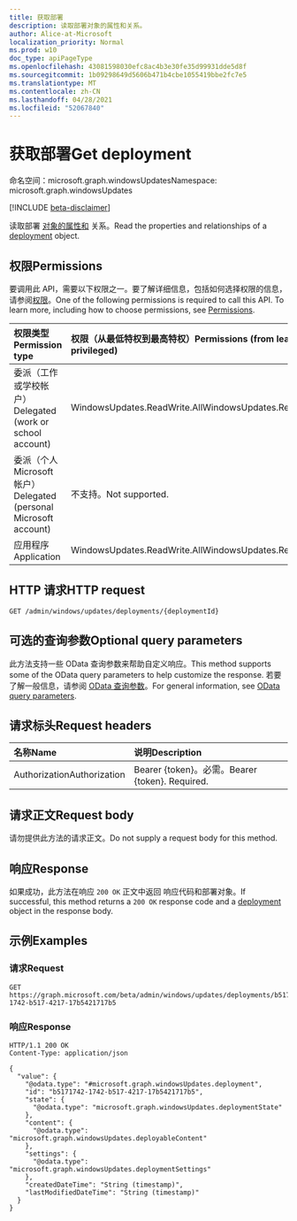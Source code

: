 ```yaml
---
title: 获取部署
description: 读取部署对象的属性和关系。
author: Alice-at-Microsoft
localization_priority: Normal
ms.prod: w10
doc_type: apiPageType
ms.openlocfilehash: 43081598030efc8ac4b3e30fe35d99931dde5d8f
ms.sourcegitcommit: 1b09298649d5606b471b4cbe1055419bbe2fc7e5
ms.translationtype: MT
ms.contentlocale: zh-CN
ms.lasthandoff: 04/28/2021
ms.locfileid: "52067840"
---
```

# <a name="get-deployment"></a><span data-ttu-id="c753f-103">获取部署</span><span class="sxs-lookup"><span data-stu-id="c753f-103">Get deployment</span></span>
<span data-ttu-id="c753f-104">命名空间：microsoft.graph.windowsUpdates</span><span class="sxs-lookup"><span data-stu-id="c753f-104">Namespace: microsoft.graph.windowsUpdates</span></span>

[!INCLUDE [beta-disclaimer](../../includes/beta-disclaimer.md)]

<span data-ttu-id="c753f-105">读取部署 [对象的属性和](../resources/windowsupdates-deployment.md) 关系。</span><span class="sxs-lookup"><span data-stu-id="c753f-105">Read the properties and relationships of a [deployment](../resources/windowsupdates-deployment.md) object.</span></span>

## <a name="permissions"></a><span data-ttu-id="c753f-106">权限</span><span class="sxs-lookup"><span data-stu-id="c753f-106">Permissions</span></span>
<span data-ttu-id="c753f-p101">要调用此 API，需要以下权限之一。要了解详细信息，包括如何选择权限的信息，请参阅[权限](/graph/permissions-reference)。</span><span class="sxs-lookup"><span data-stu-id="c753f-p101">One of the following permissions is required to call this API. To learn more, including how to choose permissions, see [Permissions](/graph/permissions-reference).</span></span>

|<span data-ttu-id="c753f-109">权限类型</span><span class="sxs-lookup"><span data-stu-id="c753f-109">Permission type</span></span>|<span data-ttu-id="c753f-110">权限（从最低特权到最高特权）</span><span class="sxs-lookup"><span data-stu-id="c753f-110">Permissions (from least to most privileged)</span></span>|
|:---|:---|
|<span data-ttu-id="c753f-111">委派（工作或学校帐户）</span><span class="sxs-lookup"><span data-stu-id="c753f-111">Delegated (work or school account)</span></span>|<span data-ttu-id="c753f-112">WindowsUpdates.ReadWrite.All</span><span class="sxs-lookup"><span data-stu-id="c753f-112">WindowsUpdates.ReadWrite.All</span></span>|
|<span data-ttu-id="c753f-113">委派（个人 Microsoft 帐户）</span><span class="sxs-lookup"><span data-stu-id="c753f-113">Delegated (personal Microsoft account)</span></span>|<span data-ttu-id="c753f-114">不支持。</span><span class="sxs-lookup"><span data-stu-id="c753f-114">Not supported.</span></span>|
|<span data-ttu-id="c753f-115">应用程序</span><span class="sxs-lookup"><span data-stu-id="c753f-115">Application</span></span>|<span data-ttu-id="c753f-116">WindowsUpdates.ReadWrite.All</span><span class="sxs-lookup"><span data-stu-id="c753f-116">WindowsUpdates.ReadWrite.All</span></span>|

## <a name="http-request"></a><span data-ttu-id="c753f-117">HTTP 请求</span><span class="sxs-lookup"><span data-stu-id="c753f-117">HTTP request</span></span>

<!-- {
  "blockType": "ignored"
}
-->
``` http
GET /admin/windows/updates/deployments/{deploymentId}
```

## <a name="optional-query-parameters"></a><span data-ttu-id="c753f-118">可选的查询参数</span><span class="sxs-lookup"><span data-stu-id="c753f-118">Optional query parameters</span></span>
<span data-ttu-id="c753f-119">此方法支持一些 OData 查询参数来帮助自定义响应。</span><span class="sxs-lookup"><span data-stu-id="c753f-119">This method supports some of the OData query parameters to help customize the response.</span></span> <span data-ttu-id="c753f-120">若要了解一般信息，请参阅 [OData 查询参数](/graph/query-parameters)。</span><span class="sxs-lookup"><span data-stu-id="c753f-120">For general information, see [OData query parameters](/graph/query-parameters).</span></span>

## <a name="request-headers"></a><span data-ttu-id="c753f-121">请求标头</span><span class="sxs-lookup"><span data-stu-id="c753f-121">Request headers</span></span>
|<span data-ttu-id="c753f-122">名称</span><span class="sxs-lookup"><span data-stu-id="c753f-122">Name</span></span>|<span data-ttu-id="c753f-123">说明</span><span class="sxs-lookup"><span data-stu-id="c753f-123">Description</span></span>|
|:---|:---|
|<span data-ttu-id="c753f-124">Authorization</span><span class="sxs-lookup"><span data-stu-id="c753f-124">Authorization</span></span>|<span data-ttu-id="c753f-p103">Bearer {token}。必需。</span><span class="sxs-lookup"><span data-stu-id="c753f-p103">Bearer {token}. Required.</span></span>|

## <a name="request-body"></a><span data-ttu-id="c753f-127">请求正文</span><span class="sxs-lookup"><span data-stu-id="c753f-127">Request body</span></span>
<span data-ttu-id="c753f-128">请勿提供此方法的请求正文。</span><span class="sxs-lookup"><span data-stu-id="c753f-128">Do not supply a request body for this method.</span></span>

## <a name="response"></a><span data-ttu-id="c753f-129">响应</span><span class="sxs-lookup"><span data-stu-id="c753f-129">Response</span></span>

<span data-ttu-id="c753f-130">如果成功，此方法在响应 `200 OK` 正文中返回 响应[](../resources/windowsupdates-deployment.md)代码和部署对象。</span><span class="sxs-lookup"><span data-stu-id="c753f-130">If successful, this method returns a `200 OK` response code and a [deployment](../resources/windowsupdates-deployment.md) object in the response body.</span></span>

## <a name="examples"></a><span data-ttu-id="c753f-131">示例</span><span class="sxs-lookup"><span data-stu-id="c753f-131">Examples</span></span>

### <a name="request"></a><span data-ttu-id="c753f-132">请求</span><span class="sxs-lookup"><span data-stu-id="c753f-132">Request</span></span>
<!-- {
  "blockType": "request",
  "name": "get_deployment"
}
-->
``` http
GET https://graph.microsoft.com/beta/admin/windows/updates/deployments/b5171742-1742-b517-4217-17b5421717b5
```


### <a name="response"></a><span data-ttu-id="c753f-133">响应</span><span class="sxs-lookup"><span data-stu-id="c753f-133">Response</span></span>

<!-- {
  "blockType": "response",
  "truncated": true,
  "@odata.type": "microsoft.graph.windowsUpdates.deployment"
}
-->
``` http
HTTP/1.1 200 OK
Content-Type: application/json

{
  "value": {
    "@odata.type": "#microsoft.graph.windowsUpdates.deployment",
    "id": "b5171742-1742-b517-4217-17b5421717b5",
    "state": {
      "@odata.type": "microsoft.graph.windowsUpdates.deploymentState"
    },
    "content": {
      "@odata.type": "microsoft.graph.windowsUpdates.deployableContent"
    },
    "settings": {
      "@odata.type": "microsoft.graph.windowsUpdates.deploymentSettings"
    },
    "createdDateTime": "String (timestamp)",
    "lastModifiedDateTime": "String (timestamp)"
  }
}
```

